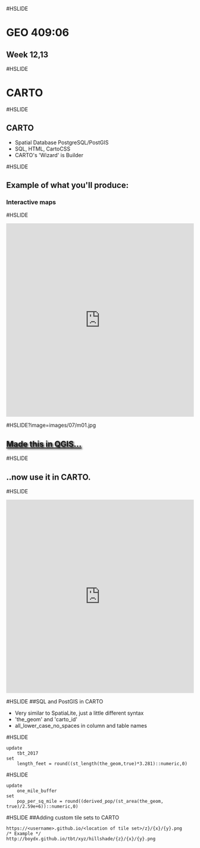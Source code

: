 #HSLIDE
# GEO 409:06
## Week 12,13



#HSLIDE
# CARTO

#HSLIDE
## CARTO
* Spatial Database PostgreSQL/PostGIS
* SQL, HTML, CartoCSS
* CARTO's 'Wizard' is Builder


#HSLIDE
## Example of what you'll produce:
### Interactive maps

#HSLIDE
<iframe width="100%" height="520" frameborder="0" src="https://townbranchtrail.carto.com/builder/c67d9536-1952-11e7-b78b-0ee66e2c9693/embed" allowfullscreen webkitallowfullscreen mozallowfullscreen oallowfullscreen msallowfullscreen></iframe>


#HSLIDE?image=images/07/m01.jpg
<h2 style="color:#eee;text-shadow: 2px 2px 4px #000;"><a href="http://boydx.github.io/tbt/xyz/hillshade/leaflet.html" target="_blank">Made this in QGIS...</a></h2>

#HSLIDE
## ..now use it in CARTO.

#HSLIDE
<iframe width="100%" height="520" frameborder="0" src="https://townbranchtrail.carto.com/builder/fbef55ce-1957-11e7-8fcd-0e233c30368f/embed" allowfullscreen webkitallowfullscreen mozallowfullscreen oallowfullscreen msallowfullscreen></iframe>



#HSLIDE
##SQL and PostGIS in CARTO
* Very similar to SpatiaLite, just a little different syntax
* 'the_geom' and 'carto_id'
* all_lower_case_no_spaces in column and table names


#HSLIDE
```
update
    tbt_2017
set
	length_feet = round((st_length(the_geom,true)*3.281)::numeric,0)
```

#HSLIDE

```
update
	one_mile_buffer
set
	pop_per_sq_mile = round((derived_pop/(st_area(the_geom, true)/2.59e+6))::numeric,0)

```

#HSLIDE
##Adding custom tile sets to CARTO
```
https://<username>.github.io/<location of tile set>/z}/{x}/{y}.png
/* Example */
http://boydx.github.io/tbt/xyz/hillshade/{z}/{x}/{y}.png
```

